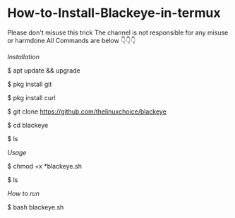 # How-to-Install-Blackeye-in-termux
Please don't misuse this trick 
The channel is not responsible for any misuse or harmdone
All Commands are below
👇👇👇

*Installation*

$ apt update && upgrade 

$ pkg install git

$ pkg install curl 

$ git clone https://github.com/thelinuxchoice/blackeye 

$ cd blackeye 

$ ls 

*Usage*

$ chmod +x *blackeye.sh 

$ ls 

*How to run*

$ bash blackeye.sh
